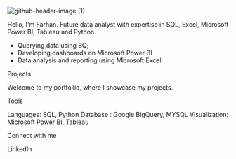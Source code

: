 ![github-header-image (1)](https://github.com/farhan-afzan/farhanafzan/assets/154865484/e56b40b3-56b7-40e8-ba52-dfda45c773a6)

Hello, I'm Farhan. Future data analyst with expertise in SQL, Excel, Microsoft Power BI, Tableau and Python.

- Querying data using SQ;
- Developing dashboards on Microsoft Power BI
- Data analysis and reporting using Microsoft Excel



Projects

Welcome to my portfollio, where I showcase my projects.



Tools

Languages: SQL, Python
Database : Google BigQuery, MYSQL
Visualization: Microsoft Power BI, Tableau


Connect with me

LinkedIn
